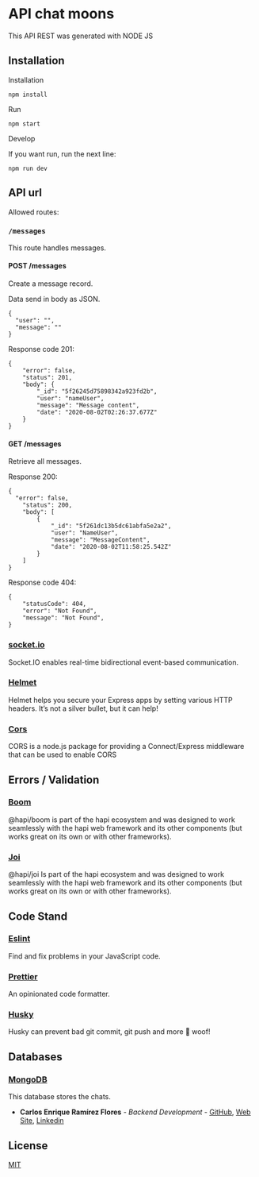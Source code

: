 # API chat moons

This API REST was generated with NODE JS
## Installation

Installation
```
npm install
```
Run
```
npm start
```
Develop

If you want run, run the next line:
```
npm run dev
```

## API url
Allowed routes:

### `/messages`

This route handles messages.

#### POST /messages
Create a message record.

Data send in body as JSON.
```
{
  "user": "",
  "message": ""
}
```
Response code 201:
```
{
    "error": false,
    "status": 201,
    "body": {
        "_id": "5f26245d75898342a923fd2b",
        "user": "nameUser",
        "message": "Message content",
        "date": "2020-08-02T02:26:37.677Z"
    }
}
```
#### GET /messages

Retrieve all messages.

Response 200:
```
{
  "error": false,
    "status": 200,
    "body": [
        {
            "_id": "5f261dc13b5dc61abfa5e2a2",
            "user": "NameUser",
            "message": "MessageContent",
            "date": "2020-08-02T11:58:25.542Z"
        }
    ]
}
```
Response code 404:
```
{
    "statusCode": 404,
    "error": "Not Found",
    "message": "Not Found",
}
```

### [socket.io](https://www.npmjs.com/package/socket.io)

Socket.IO enables real-time bidirectional event-based communication. 

### [Helmet](https://helmetjs.github.io/)

Helmet helps you secure your Express apps by setting various HTTP headers. It’s not a silver bullet, but it can help!

### [Cors](https://www.npmjs.com/package/cors)

CORS is a node.js package for providing a Connect/Express middleware that can be used to enable CORS

## Errors / Validation

### [Boom](https://github.com/hapijs/boom)

@hapi/boom is part of the hapi ecosystem and was designed to work seamlessly with the hapi web framework and its other components (but works great on its own or with other frameworks).

### [Joi](https://github.com/hapijs/joi)

@hapi/joi Is part of the hapi ecosystem and was designed to work seamlessly with the hapi web framework and its other components (but works great on its own or with other frameworks).

## Code Stand

### [Eslint](https://eslint.org/)

Find and fix problems in your JavaScript code.

### [Prettier](https://prettier.io/)

An opinionated code formatter.

### [Husky](https://www.npmjs.com/package/husky)
Husky can prevent bad git commit, git push and more 🐶 woof!

## Databases

### [MongoDB](https://www.mongodb.com/es)

This database stores the chats.


* **Carlos Enrique Ramírez Flores** - *Backend Development* - [GitHub](https://github.com/linuxcarl),  [Web Site](https://www.carlosramirezflores.com), [Linkedin](https://www.linkedin.com/in/carlos-enrique-ram%C3%ADrez-flores/)


## License
[MIT](https://choosealicense.com/licenses/mit/)